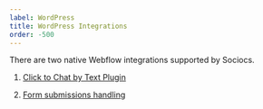 ```yaml
---
label: WordPress
title: WordPress Integrations
order: -500
---
```


There are two native Webflow integrations supported by Sociocs.

1. [Click to Chat by Text Plugin](/integrations/wordpress/c2csms.md)

2. [Form submissions handling](/integrations/wordpress/form.md)


